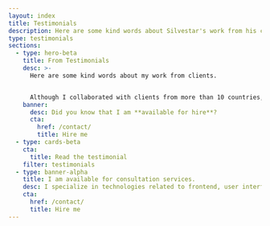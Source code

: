 ```yaml
---
layout: index
title: Testimonials
description: Here are some kind words about Silvestar's work from his clients. Although hr collaborated with clients from more than 10 countries, most of them came from The United States.
type: testimonials
sections:
  - type: hero-beta
    title: From Testimonials
    desc: >-
      Here are some kind words about my work from clients.


      Although I collaborated with clients from more than 10 countries, most of them came from **The United States**.
    banner:
      desc: Did you know that I am **available for hire**?
      cta:
        href: /contact/
        title: Hire me
  - type: cards-beta
    cta:
      title: Read the testimonial
    filter: testimonials
  - type: banner-alpha
    title: I am available for consultation services.
    desc: I specialize in technologies related to frontend, user interface, and web development.
    cta:
      href: /contact/
      title: Hire me
---
```

